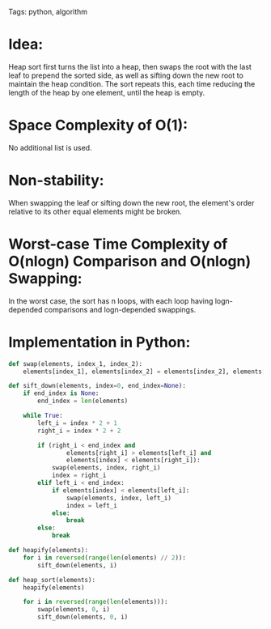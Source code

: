Tags: python, algorithm

# Idea:

Heap sort first turns the list into a heap, then swaps the root with the last leaf to prepend the sorted side, as well as sifting down the new root to maintain the heap condition. The sort repeats this, each time reducing the length of the heap by one element, until the heap is empty.

# Space Complexity of O(1):
   
No additional list is used.

# Non-stability:

When swapping the leaf or sifting down the new root, the element's order relative to its other equal elements might be broken.

# Worst-case Time Complexity of O(nlogn) Comparison and O(nlogn) Swapping:

In the worst case, the sort has n loops, with each loop having logn-depended comparisons and logn-depended swappings.

# Implementation in Python:

```python
def swap(elements, index_1, index_2):
    elements[index_1], elements[index_2] = elements[index_2], elements[index_1]

def sift_down(elements, index=0, end_index=None):
    if end_index is None:
        end_index = len(elements)

    while True:
        left_i = index * 2 + 1
        right_i = index * 2 + 2

        if (right_i < end_index and
                elements[right_i] > elements[left_i] and
                elements[index] < elements[right_i]):
            swap(elements, index, right_i)
            index = right_i
        elif left_i < end_index:
            if elements[index] < elements[left_i]:
                swap(elements, index, left_i)
                index = left_i
            else:
                break
        else:
            break

def heapify(elements):
    for i in reversed(range(len(elements) // 2)):
        sift_down(elements, i)

def heap_sort(elements):
    heapify(elements)

    for i in reversed(range(len(elements))):
        swap(elements, 0, i)
        sift_down(elements, 0, i)
```
